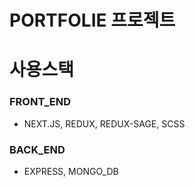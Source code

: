 # PORTFOLIE 프로젝트

# 사용스택

### FRONT_END

- NEXT.JS, REDUX, REDUX-SAGE, SCSS

### BACK_END

- EXPRESS, MONGO_DB
